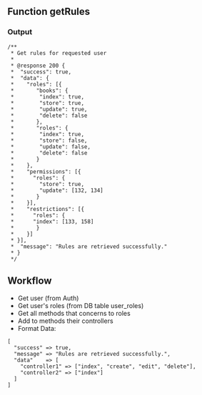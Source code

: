 ## Function getRules
### Output 
````
/**
 * Get rules for requested user
 *
 * @response 200 {
 *  "success": true,
 *  "data": {
 *    "roles": [{
 *       "books": {
 *        "index": true,
 *        "store": true,
 *        "update": true,
 *        "delete": false
 *       },
 *       "roles": {
 *        "index": true,
 *        "store": false,
 *        "update": false,
 *        "delete": false
 *       }
 *    },
 *    "permissions": [{
 *      "roles": {
 *        "store": true,
 *        "update": [132, 134]
 *       }
 *    }],
 *    "restrictions": [{
 *      "roles": {
 *      "index": [133, 158]
 *       }
 *    }]
 * }],
 *  "message": "Rules are retrieved successfully."
 * }
 */
````
 
## Workflow
* Get user (from Auth)
* Get user's roles (from DB table user_roles)
* Get all methods that concerns to roles
* Add to methods their controllers
* Format Data:
````
[
  "success" => true,
  "message" => "Rules are retrieved successfully.",
  "data"    => [
    "controller1" => ["index", "create", "edit", "delete"], 
    "controller2" => ["index"] 
  ]
]
````

